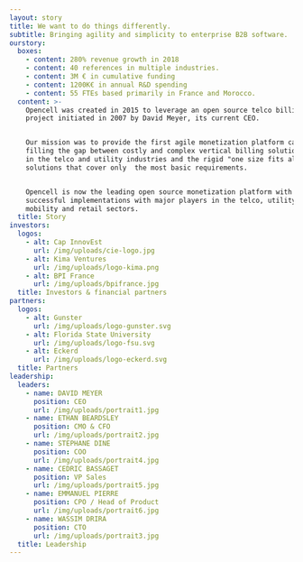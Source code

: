```yaml
---
layout: story
title: We want to do things differently.
subtitle: Bringing agility and simplicity to enterprise B2B software.
ourstory:
  boxes:
    - content: 280% revenue growth in 2018
    - content: 40 references in multiple industries.
    - content: 3M € in cumulative funding
    - content: 1200K€ in annual R&D spending
    - content: 55 FTEs based primarily in France and Morocco.
  content: >-
    Opencell was created in 2015 to leverage an open source telco billing
    project initiated in 2007 by David Meyer, its current CEO. 


    Our mission was to provide the first agile monetization platform capable of
    filling the gap between costly and complex vertical billing solutions used
    in the telco and utility industries and the rigid "one size fits all" SaaS
    solutions that cover only  the most basic requirements.


    Opencell is now the leading open source monetization platform with over 40
    successful implementations with major players in the telco, utility,
    mobility and retail sectors.
  title: Story
investors:
  logos:
    - alt: Cap InnovEst
      url: /img/uploads/cie-logo.jpg
    - alt: Kima Ventures
      url: /img/uploads/logo-kima.png
    - alt: BPI France
      url: /img/uploads/bpifrance.jpg
  title: Investors & financial partners
partners:
  logos:
    - alt: Gunster
      url: /img/uploads/logo-gunster.svg
    - alt: Florida State University
      url: /img/uploads/logo-fsu.svg
    - alt: Eckerd
      url: /img/uploads/logo-eckerd.svg
  title: Partners
leadership:
  leaders:
    - name: DAVID MEYER
      position: CEO
      url: /img/uploads/portrait1.jpg
    - name: ETHAN BEARDSLEY
      position: CMO & CFO
      url: /img/uploads/portrait2.jpg
    - name: STEPHANE DINE
      position: COO
      url: /img/uploads/portrait4.jpg
    - name: CEDRIC BASSAGET
      position: VP Sales
      url: /img/uploads/portrait5.jpg
    - name: EMMANUEL PIERRE
      position: CPO / Head of Product
      url: /img/uploads/portrait6.jpg
    - name: WASSIM DRIRA
      position: CTO
      url: /img/uploads/portrait3.jpg
  title: Leadership
---
```


